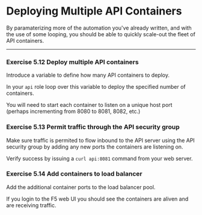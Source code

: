 # Deploying Multiple API Containers

By paramaterizing more of the automation you've already written, and with the use
of some looping, you should be able to quickly scale-out the fleet of API containers.

<hr>

### Exercise 5.12 Deploy multiple API containers

Introduce a variable to define how many API containers to deploy.

In your `api` role loop over this variable to deploy the specified number of containers.

You will need to start each container to listen on a unique host port (perhaps incrementing
from 8080 to 8081, 8082, etc.)


### Exercise 5.13 Permit traffic through the API security group

Make sure traffic is permited to flow inbound to the API server using the API security group
by adding any new ports the containers are listening on.

Verify success by issuing a `curl api:8081` command from your web server.


### Exercise 5.14 Add containers to load balancer

Add the additional container ports to the load balancer pool.

If you login to the F5 web UI you should see the containers are aliven and are receiving traffic.



